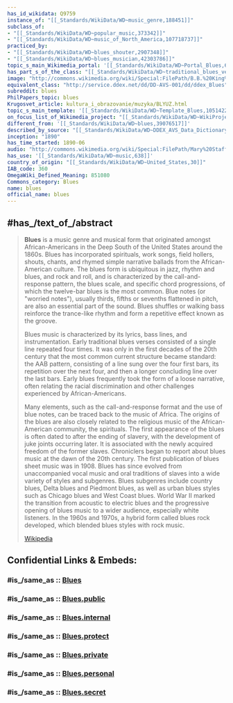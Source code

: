 ```yaml
---
has_id_wikidata: Q9759
instance_of: "[[_Standards/WikiData/WD~music_genre,188451]]"
subclass_of:
- "[[_Standards/WikiData/WD~popular_music,373342]]"
- "[[_Standards/WikiData/WD~music_of_North_America,107718737]]"
practiced_by:
- "[[_Standards/WikiData/WD~blues_shouter,2907348]]"
- "[[_Standards/WikiData/WD~blues_musician,42303786]]"
topic_s_main_Wikimedia_portal: '[[_Standards/WikiData/WD~Portal_Blues,6557994]]'
has_part_s_of_the_class: "[[_Standards/WikiData/WD~traditional_blues_verse,7832322]]"
image: "http://commons.wikimedia.org/wiki/Special:FilePath/B.B.%20King%2C%202006-06-26.jpg"
equivalent_class: "http://service.ddex.net/dd/DD-AVS-001/dd/ddex_Blues"
subreddit: blues
PhilPapers_topic: blues
Krugosvet_article: kultura_i_obrazovanie/muzyka/BLYUZ.html
topic_s_main_template: '[[_Standards/WikiData/WD~Template_Blues,10514224]]'
on_focus_list_of_Wikimedia_project: "[[_Standards/WikiData/WD~WikiProject_African_diaspora,15304953]]"
different_from: '[[_Standards/WikiData/WD~blues,39076517]]'
described_by_source: "[[_Standards/WikiData/WD~DDEX_AVS_Data_Dictionary_Version_1,106615149]]"
inception: "1890"
has_time_started: 1890-06 
audio: "http://commons.wikimedia.org/wiki/Special:FilePath/Mary%20Stafford%20and%20Her%20Jazz%20Band%20-%20Royal%20Garden%20Blues.mp3"
has_use: '[[_Standards/WikiData/WD~music,638]]'
country_of_origin: "[[_Standards/WikiData/WD~United_States,30]]"
IAB_code: 360
OmegaWiki_Defined_Meaning: 851080
Commons_category: Blues
name: blues
official_name: blues
---
```


## #has_/text_of_/abstract 

> **Blues** is a music genre and musical form that originated amongst African-Americans in the Deep South of the United States around the 1860s.  Blues has incorporated spirituals, work songs, field hollers, shouts, chants, and rhymed simple narrative ballads from the African-American culture. The blues form is ubiquitous in jazz, rhythm and blues, and rock and roll, and is characterized by the call-and-response pattern, the blues scale, and specific chord progressions, of which the twelve-bar blues is the most common. Blue notes (or "worried notes"), usually thirds, fifths or sevenths flattened in pitch, are also an essential part of the sound. Blues shuffles or walking bass reinforce the trance-like rhythm and form a repetitive effect known as the groove.
>
> Blues music is characterized by its lyrics, bass lines, and instrumentation. Early traditional blues verses consisted of a single line repeated four times. It was only in the first decades of the 20th century that the most common current structure became standard: the AAB pattern, consisting of a line sung over the four first bars, its repetition over the next four, and then a longer concluding line over the last bars. Early blues frequently took the form of a loose narrative, often relating the racial discrimination and other challenges experienced by African-Americans.
>
> Many elements, such as the call-and-response format and the use of blue notes, can be traced back to the music of Africa. The origins of the blues are also closely related to the religious music of the African-American community, the spirituals. The first appearance of the blues is often dated to after the ending of slavery, with the development of juke joints occurring later. It is associated with the newly acquired freedom of the former slaves. Chroniclers began to report about blues music at the dawn of the 20th century. The first publication of blues sheet music was in 1908. Blues has since evolved from unaccompanied vocal music and oral traditions of slaves into a wide variety of styles and subgenres. Blues subgenres include country blues, Delta blues and Piedmont blues, as well as urban blues styles such as Chicago blues and West Coast blues. World War II marked the transition from acoustic to electric blues and the progressive opening of blues music to a wider audience, especially white listeners. In the 1960s and 1970s, a hybrid form called blues rock developed, which blended blues styles with rock music.
>
> [Wikipedia](https://en.wikipedia.org/wiki/Blues) 


## Confidential Links & Embeds: 

### #is_/same_as :: [Blues](/_Standards/bio/Society/Communication/Music/Music_Genre/Blues.md) 

### #is_/same_as :: [Blues.public](/_public/bio/Society/Communication/Music/Music_Genre/Blues.public.md) 

### #is_/same_as :: [Blues.internal](/_internal/bio/Society/Communication/Music/Music_Genre/Blues.internal.md) 

### #is_/same_as :: [Blues.protect](/_protect/bio/Society/Communication/Music/Music_Genre/Blues.protect.md) 

### #is_/same_as :: [Blues.private](/_private/bio/Society/Communication/Music/Music_Genre/Blues.private.md) 

### #is_/same_as :: [Blues.personal](/_personal/bio/Society/Communication/Music/Music_Genre/Blues.personal.md) 

### #is_/same_as :: [Blues.secret](/_secret/bio/Society/Communication/Music/Music_Genre/Blues.secret.md)

